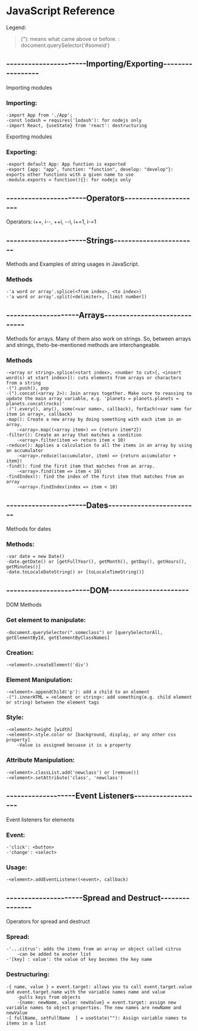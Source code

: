 # JavaScript Reference
Legend:
>("): means what came above or before.
><element>: document.querySelector('#someid')

## ----------------------Importing/Exporting-----------------
Importing modules
### Importing:
	-import App from './App';
	-const lodash = requires('lodash'): for nodejs only
	-import React, {useState} from 'react': destructuring

Exporting modules
### Exporting:
	-export default App: App function is exported
	-export {app: "app", function: "function", develop: "develop"}: exports other functions with a given name to use
	-module.exports = function(){}: for nodejs only 


## ----------------------Operators---------------------
Operators: i++, i--, ++i, --i, i+=1, i-=1

## ----------------------Strings-----------------------
Methods and Examples of string usages in JavaScript.
### Methods
	-'a word or array'.splice(<from index>, <to index>)
	-'a word or array'.split(<delimiter>, [limit number])

## --------------------Arrays-----------------------------
Methods for arrays. Many of them also work on strings. So, between arrays and strings, theto-be-mentioned methods are interchangeable.
### Methods
	-<array or string>.splice(<start index>, <number to cut>[, <insert word(s) at start index>]): cuts elements from arrays or characters from a string 
	-(").push(), pop
	-(").concat(<array 2>): Join arrays together. Make sure to reassing to update the main array variable, e.g. 'planets = planets.planets = planets.concat(rocks)'
	-(").every(), any(), some(<var name>, callback), forEach(<var name for item in array>, callback)
	-map(): Create a new array by doing something with each item in an array.
		-<array>.map((<array item>) => {return item*2})
	-filter(): Create an array that matches a condition
		-<array>.filter(item => return item < 10)
	-reduce(): Applies a calculation to all the items in an array by using an accumulator
		-<array>.reduce((accumulator, item) => {return accumulator + item})
	-find(): find the first item that matches from an array.
		-<array>.find(item => item < 10)
	-findIndex(): find the index of the first item that matches from an array
		-<array>.findIndex(index => item < 10)

## ----------------------Dates-------------------------
Methods for dates
### Methods:
	-var date = new Date()
	-date.getDate() or [getFullYear(), getMonth(), getDay(), getHours(), getMinutes()]
	-date.toLocaleDateString() or [toLocaleTimeString()]

## -----------------------DOM----------------------
DOM Methods
### Get element to manipulate:
	-document.querySelector(".someclass") or [querySelectorAll, getElementById, getElementByClassNames]

### Creation:
	-<element>.createElement('div')

### Element Manipulation:
	-<element>.appendChild('p'): add a child to an element
	-(").innerHTML = <element or string>: add something(e.g. child element or string) between the element tags 
	
### Style:
	-<element>.height [width]
	-<element>.style.color or [background, display, or any other css property]
		-Value is assigned becuase it is a property

### Attribute Manipulation:
	-<element>.classList.add('newclass') or [remove()]
	-<element>.setAttribute('class', 'newclass')

## -------------------Event Listeners-------------------
Event listeners for elements
### Event:
	-'click': <button>
	-'change': <select>

### Usage:
	-<element>.addEventListener(<event>, callback)

## ---------------------Spread and Destruct---------------
Operators for spread and destruct
### Spread:
	-'...citrus': adds the items from an array or object called citrus
		-can be added to anoter list
	-'[key] : value': the value of key becomes the key name
	
### Destructuring:
	-{ name, value } = event.target: allows you to call event.target.value and event.target.name with the variable names name and value
		-pulls keys from objects
		-{name: newName, value: newValue} = event.target: assign new variable names to object properties. The new names are newName and newValue
	-[ fullName, setFullName  ] = useState(""): Assign variable names to items in a list 
